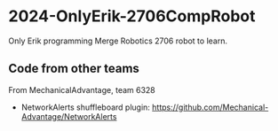 # 2024-OnlyErik-2706CompRobot
 Only Erik programming Merge Robotics 2706 robot to learn.


## Code from other teams
From MechanicalAdvantage, team 6328
 - NetworkAlerts shuffleboard plugin: https://github.com/Mechanical-Advantage/NetworkAlerts
